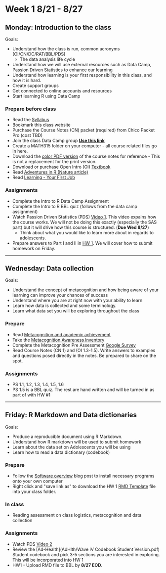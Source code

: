<br><br>

# Week 1 8/21 - 8/27

## Monday: Introduction to the class
Goals: 

* Understand how the class is run, common acronyms (OI/CN/DC/RAT/BBL/PDS)
    - The data analysis life cycle
* Understand how we will use external resources such as Data Camp, Passion Driven Statistics to enhance our learning
* Understand how learning is your first responsibility in this class, and how it is hard. 
* Create support groups
* Get connected to online accounts and resources
* Start learning R using Data Camp

### Prepare before class
* Read the [Syllabus](syllabus_315.pdf)
* Bookmark this class website 
* Purchase the Course Notes (CN) packet (required) from Chico Packet Pro (cost TBD)
* Join the class Data Camp group [**Use this link**](https://www.datacamp.com/groups/898c8f395e0e69683d55ba3419116c349aa601ee/invite)
* Create a MATH315 folder on your computer - all course related files go in here. 
* Download the [color PDF version](RAD_course_notes.pdf) of the course notes for reference - This is not a replacement for the print version. 
* Download or purchase Open Intro (OI) [Textbook](https://www.openintro.org/stat/textbook.php?stat_book=os)
* Read [Adventures in R (Nature article)](http://www.norcalbiostat.com/articles/articles.html) 
* Read [Learning - Your First Job](http://www.norcalbiostat.com/articles/articles.html)

### Assignments
* Complete the Intro to R Data Camp Assignment 
* Complete the Intro to R BBL quiz (follows from the data camp assignment)
* Watch Passion Driven Statistics (PDS) [Video 1](http://passiondrivenstatistics.com/2015/05/20/chapter-01-course-introduction/). This video expains how the course works. We will not be doing this exactly (especially the SAS part) but it will drive how this course is structured. (**Due Wed 8/27**)
    - Think about what you would like to learn more about in regards to adolescents. 
* Prepare answers to Part I and II in [HW 1](hw/HW1.pdf). We will cover how to submit homework on Friday. 

----

## Wednesday: Data collection
Goals: 

* Understand the concept of metacognition and how being aware of your learning can improve your chances of success
* Understand where you are at right now with your ability to learn
* Learn how data is collected and some terminology. 
* Learn what data set you will be exploring throughout the class

### Prepare 
* Read [Metacognition and academic achievement](http://www.norcalbiostat.com/articles/articles.html)
* Take the [Metacognition Awareness Inventory](http://www.norcalbiostat.com/articles/articles.html)
* Complete the Metacognition Pre Assessment [Google Survey](https://goo.gl/forms/Rj1rZ9yGv14zIecC3) 
* Read Course Notes (CN 1) and (OI 1.3-1.5). Write answers to examples and questions posed directly in the notes. Be prepared to share on the spot. 


### Assignments
* PS 1.1, 1.2, 1.3, 1.4, 1.5, 1.6
* PS 1.5 is a BBL quiz. The rest are hand written and will be turned in as part of with HW #1

----

## Friday: R Markdown and Data dictionaries
Goals: 

* Produce a reproducible document using R Markdown.
* Understand how R markdown will be used to submit homework
* Learn about the data set on Adolescents you will be using
* Learn how to read a data dictionary (codebook)


### Prepare 
* Follow the [Software overview](https://norcalbiostat.netlify.com/post/software-overview/) blog post to install necessary programs onto your own computer
* Right click and "save link as" to download the HW 1 [RMD Template](hw/HW1.Rmd) file into your class folder. 

### In class
* Reading assessment on class logistics, metacognition and data collection

### Assignments
* Watch PDS [Video 2](http://passiondrivenstatistics.com/2015/06/02/chapter-2-draft-version/)
* Review the [Ad-Health](AdHlth/Wave IV Codebook Student Version.pdf) Student codebook and pick 3-5 sections you are interested in exploring. This will be incorporated into HW 1
* HW1 - Upload RMD file to BBL by **8/27 EOD**. 

